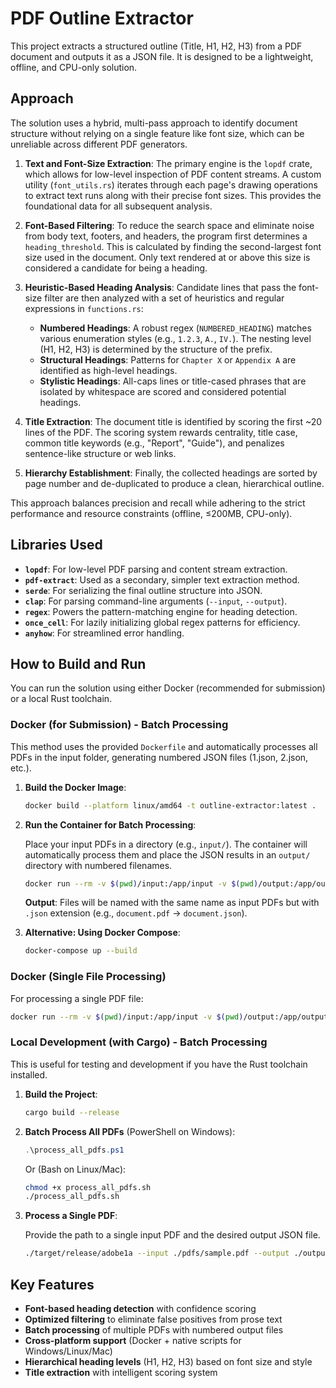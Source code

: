 # PDF Outline Extractor

This project extracts a structured outline (Title, H1, H2, H3) from a PDF document and outputs it as a JSON file. It is designed to be a lightweight, offline, and CPU-only solution.

## Approach

The solution uses a hybrid, multi-pass approach to identify document structure without relying on a single feature like font size, which can be unreliable across different PDF generators.

1.  **Text and Font-Size Extraction**: The primary engine is the `lopdf` crate, which allows for low-level inspection of PDF content streams. A custom utility (`font_utils.rs`) iterates through each page's drawing operations to extract text runs along with their precise font sizes. This provides the foundational data for all subsequent analysis.

2.  **Font-Based Filtering**: To reduce the search space and eliminate noise from body text, footers, and headers, the program first determines a `heading_threshold`. This is calculated by finding the second-largest font size used in the document. Only text rendered at or above this size is considered a candidate for being a heading.

3.  **Heuristic-Based Heading Analysis**: Candidate lines that pass the font-size filter are then analyzed with a set of heuristics and regular expressions in `functions.rs`:
    *   **Numbered Headings**: A robust regex (`NUMBERED_HEADING`) matches various enumeration styles (e.g., `1.2.3`, `A.`, `IV.`). The nesting level (H1, H2, H3) is determined by the structure of the prefix.
    *   **Structural Headings**: Patterns for `Chapter X` or `Appendix A` are identified as high-level headings.
    *   **Stylistic Headings**: All-caps lines or title-cased phrases that are isolated by whitespace are scored and considered potential headings.

4.  **Title Extraction**: The document title is identified by scoring the first ~20 lines of the PDF. The scoring system rewards centrality, title case, common title keywords (e.g., "Report", "Guide"), and penalizes sentence-like structure or web links.

5.  **Hierarchy Establishment**: Finally, the collected headings are sorted by page number and de-duplicated to produce a clean, hierarchical outline.

This approach balances precision and recall while adhering to the strict performance and resource constraints (offline, ≤200MB, CPU-only).

## Libraries Used

*   **`lopdf`**: For low-level PDF parsing and content stream extraction.
*   **`pdf-extract`**: Used as a secondary, simpler text extraction method.
*   **`serde`**: For serializing the final outline structure into JSON.
*   **`clap`**: For parsing command-line arguments (`--input`, `--output`).
*   **`regex`**: Powers the pattern-matching engine for heading detection.
*   **`once_cell`**: For lazily initializing global regex patterns for efficiency.
*   **`anyhow`**: For streamlined error handling.

## How to Build and Run

You can run the solution using either Docker (recommended for submission) or a local Rust toolchain.

### Docker (for Submission) - Batch Processing

This method uses the provided `Dockerfile` and automatically processes all PDFs in the input folder, generating numbered JSON files (1.json, 2.json, etc.).

1.  **Build the Docker Image**:

    ```sh
    docker build --platform linux/amd64 -t outline-extractor:latest .
    ```

2.  **Run the Container for Batch Processing**:

    Place your input PDFs in a directory (e.g., `input/`). The container will automatically process them and place the JSON results in an `output/` directory with numbered filenames.

    ```sh
    docker run --rm -v $(pwd)/input:/app/input -v $(pwd)/output:/app/output --network none outline-extractor:latest
    ```

    **Output**: Files will be named with the same name as input PDFs but with `.json` extension (e.g., `document.pdf` → `document.json`).

3.  **Alternative: Using Docker Compose**:

    ```sh
    docker-compose up --build
    ```

### Docker (Single File Processing)

For processing a single PDF file:

```sh
docker run --rm -v $(pwd)/input:/app/input -v $(pwd)/output:/app/output --network none outline-extractor:latest adobe1a -i /app/input/yourfile.pdf -o /app/output/yourfile.json
```

### Local Development (with Cargo) - Batch Processing

This is useful for testing and development if you have the Rust toolchain installed.

1.  **Build the Project**:

    ```sh
    cargo build --release
    ```

2.  **Batch Process All PDFs** (PowerShell on Windows):

    ```powershell
    .\process_all_pdfs.ps1
    ```

    Or (Bash on Linux/Mac):

    ```bash
    chmod +x process_all_pdfs.sh
    ./process_all_pdfs.sh
    ```

3.  **Process a Single PDF**:

    Provide the path to a single input PDF and the desired output JSON file.

    ```sh
    ./target/release/adobe1a --input ./pdfs/sample.pdf --output ./output/sample.json
    ```

## Key Features

*   **Font-based heading detection** with confidence scoring
*   **Optimized filtering** to eliminate false positives from prose text
*   **Batch processing** of multiple PDFs with numbered output files
*   **Cross-platform support** (Docker + native scripts for Windows/Linux/Mac)
*   **Hierarchical heading levels** (H1, H2, H3) based on font size and style
*   **Title extraction** with intelligent scoring system
